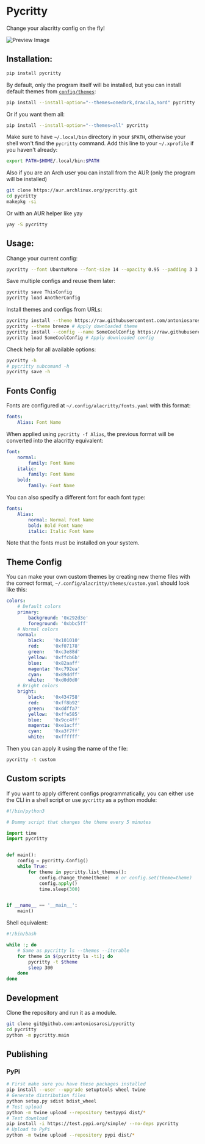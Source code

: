 # Pycritty

Change your alacritty config on the fly!

![Preview Image](https://raw.githubusercontent.com/antoniosarosi/pycritty/master/preview.png)

## Installation:

```bash
pip install pycritty
```

By default, only the program itself will be installed, but you can install
default themes from [```config/themes```](https://github.com/antoniosarosi/pycritty/tree/master/config):

```bash
pip install --install-option="--themes=onedark,dracula,nord" pycritty
```

Or if you want them all:
```bash
pip install --install-option="--themes=all" pycritty
```

Make sure to have ```~/.local/bin``` directory in your ```$PATH```, otherwise
your shell won't find the ```pycritty``` command. Add this line to your
```~/.xprofile``` if you haven't already:

```bash
export PATH=$HOME/.local/bin:$PATH
```

Also if you are an Arch user you can install from the AUR (only the program will be installed)
```bash
git clone https://aur.archlinux.org/pycritty.git
cd pycritty
makepkg -si
```
Or with an AUR helper like yay
```bash
yay -S pycritty
```

## Usage:

Change your current config:

```bash
pycritty --font UbuntuMono --font-size 14 --opacity 0.95 --padding 3 3
```

Save multiple configs and reuse them later:

```bash
pycritty save ThisConfig
pycritty load AnotherConfig
```

Install themes and configs from URLs:
```bash
pycritty install --theme https://raw.githubusercontent.com/antoniosarosi/pycritty/master/config/themes/breeze.yaml
pycritty --theme breeze # Apply downloaded theme
pycritty install --config --name SomeCoolConfig https://raw.githubusercontent.com/antoniosarosi/dotfiles/master/.config/alacritty/config.yaml
pycritty load SomeCoolConfig # Apply downloaded config
```

Check help for all available options:
```bash
pycritty -h
# pycritty subcomand -h
pycritty save -h
```

## Fonts Config

Fonts are configured at ```~/.config/alacritty/fonts.yaml``` with this format:
```yaml
fonts:
    Alias: Font Name
```

When applied using ```pycritty -f Alias```, the previous format will be
converted into the alacritty equivalent:

```yaml
font:
    normal:
        family: Font Name
    italic:
        family: Font Name
    bold:
        family: Font Name
```

You can also specify a different font for each font type:

```yaml
fonts:
    Alias:
        normal: Normal Font Name
        bold: Bold Font Name
        italic: Italic Font Name
```

Note that the fonts must be installed on your system.

## Theme Config

You can make your own custom themes by creating new theme files with the
correct format, ```~/.config/alacritty/themes/custom.yaml``` should look like
this:

```yaml
colors:
    # Default colors
    primary:
        background: '0x292d3e'
        foreground: '0xbbc5ff'
    # Normal colors
    normal:
        black:   '0x101010'
        red:     '0xf07178'
        green:   '0xc3e88d'
        yellow:  '0xffcb6b'
        blue:    '0x82aaff'
        magenta: '0xc792ea'
        cyan:    '0x89ddff'
        white:   '0xd0d0d0'
    # Bright colors
    bright:
        black:   '0x434758'
        red:     '0xff8b92'
        green:   '0xddffa7'
        yellow:  '0xffe585'
        blue:    '0x9cc4ff'
        magenta: '0xe1acff'
        cyan:    '0xa3f7ff'
        white:   '0xffffff'
```

Then you can apply it using the name of the file:

```bash
pycritty -t custom
```

## Custom scripts

If you want to apply different configs programmatically, you can either use
the CLI in a shell script or use ```pycritty``` as a python module:

```python
#!/bin/python3

# Dummy script that changes the theme every 5 minutes

import time
import pycritty


def main():
    config = pycritty.Config()
    while True:
        for theme in pycritty.list_themes():
            config.change_theme(theme)  # or config.set(theme=theme)
            config.apply()
            time.sleep(300)


if __name__ == '__main__':
    main()
```

Shell equivalent:

```bash
#!/bin/bash

while :; do
    # Same as pycritty ls --themes --iterable
    for theme in $(pycritty ls -ti); do
        pycritty -t $theme
        sleep 300
    done
done
```

## Development

Clone the repository and run it as a module.

```bash
git clone git@github.com:antoniosarosi/pycritty
cd pycritty
python -m pycritty.main
```

## Publishing

### PyPi

```bash
# First make sure you have these packages installed
pip install --user --upgrade setuptools wheel twine
# Generate distribution files
python setup.py sdist bdist_wheel
# Test upload
python -m twine upload --repository testpypi dist/*
# Test download
pip install -i https://test.pypi.org/simple/ --no-deps pycritty
# Upload to PyPi
python -m twine upload --repository pypi dist/*
```
